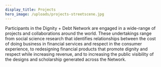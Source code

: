 ```yaml
---
display_title: Projects
hero_image: /uploads/projects-streetscene.jpg
---
```

Participants in the Dignity + Debt Network are engaged in a wide-range of projects and collaborations around the world. These undertakings range from social science research that identifies relationships between the cost of doing business in financial services and respect in the consumer experience, to redesigning financial products that promote dignity and respect while increasing revenue, and to increasing the public visibility of the designs and scholarship generated across the Network.
